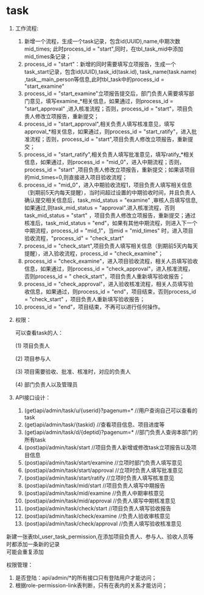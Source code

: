 # task

1. 工作流程:
    1. 新增一个流程，生成一个task记录，包含id(UUID),name,中期次数mid_times; 此时process_id = "start",同时，在tbl_task_mid中添加mid_times条记录；
    2. process_id = "start"：新增的同时需要填写立项报告，生成一个task_start记录，包含id(UUID),task_id(task.id), task_name(task.name)
       ,task__main_person等信息,此时tbl_task中的process_id = "start_examine"
    3. process_id = "start_examine"立项报告提交后，部门负责人需要填写部门意见，填写examine_*相关信息，如果通过，则process_id = "start_approval"
       ,进入核准流程；否则，process_id = "start"，项目负责人修改立项报告，重新提交；
    4. process_id = "start_approval",相关负责人填写核准意见，填写approval_*相关信息，如果通过，则process_id = "start_ratify"，进入批准流程；否则，process_id
       = "start",项目负责人修改立项报告，重新提交；
    5. process_id = "start_ratify",相关负责人填写批准意见，填写ratify_*相关信息，如果通过，则process_id = "mid_0"，进入中期流程；否则，process_id = "start"
       ,项目负责人修改立项报告，重新提交；如果该项目的mid_times=0,则直接进入项目验收流程；
    6. process_id = "mid_0"，进入中期验收流程1，项目负责人填写相关信息（到期前5天内每天提醒），当时间超过设置的中期验收时间，并且负责人确认提交相关信息后，task_mid_status = "examine"
       ,审核人员填写信息,如果通过,则task_mid_status = "approval".进入核准流程，否则task_mid_status = "start"
       ，项目负责人修改立项报告，重新提交；通过核准后，task_mid_status = "end"，如果有其他中期流程，则进入下一个中期流程，process_id = "mid_1"，当mid = "mid_times"
       时，进入项目验收流程，"process_id" = "check_start"
    7. process_id = "check_start",项目负责人填写相关信息（到期前5天内每天提醒），进入验收流程，process_id = "check_examine"；
    8. process_id = "check_examine"，进入项目验收流程，相关人员填写验收信息，如果通过，则process_id = "check_approval"，进入核准流程，否则process_id = "
       check_start"，项目负责人重新填写验收报告；
    9. process_id = "check_approval"，进入验收核准流程，相关人员填写验收信息，如果通过，则process_id = "end"，项目结束，否则process_id = "check_start"
       ，项目负责人重新填写验收报告；
    10. process_id = "end"，项目结束，不再可以进行任何操作。

2. 权限：

   可以查看task的人：

   (1) 项目负责人

   (2) 项目参与人

   (3) 项目需要验收、批准、核准时，对应的负责人

   (4) 部门负责人以及管理员

3. API接口设计：
    1. (get)api/admin/task/u/{userid}?pagenum=*  //用户查询自己可以查看的task
    2. (get)api/admin/task/{taskid} //查看项目信息、项目进度等
    3. (get)api/admin/task/d/{deptid}?pagenum=*  //部门负责人查询本部门的所有task
    4. (post)api/admin/task/start //项目负责人新增或修改task立项报告以及项目信息
    5. (post)api/admin/task/start/examine //立项时部门负责人填写意见
    6. (post)api/admin/task/start/approval //立项时负责人填写批准意见
    7. (post)api/admin/task/start/ratify //立项时负责人填写核准意见
    8. (post)api/admin/task/mid/start //项目负责人填写中期报告
    9. (post)api/admin/task/mid/examine //负责人中期审核意见
    10. (post)api/admin/task/mid/approval //负责人填写中期核准意见
    11. (post)api/admin/task/check/start //项目负责人填写验收报告
    12. (post)api/admin/task/check/examine //负责人验收审核意见
    13. (post)api/admin/task/check/approval //负责人填写验收核准意见



新建一张表tbl_user_task_permission,在添加项目负责人、参与人、验收人员等时都添加一条新的记录     
可能会重复添加







权限管理：

1. 是否登陆：api/admin/*的所有接口只有登陆用户才能访问；
2. 根据role-permission-link表判断，只有在表内的关系才能访问；


